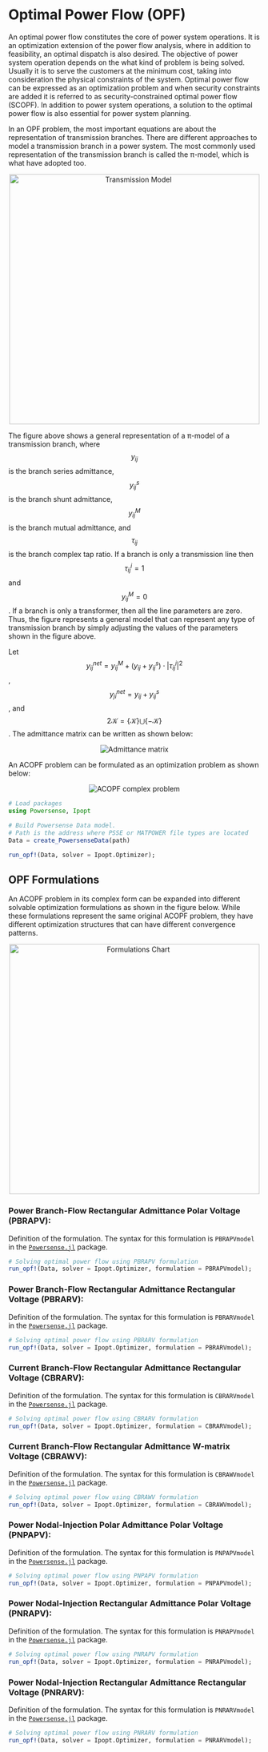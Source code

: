 <script id="MathJax-script" async src="https://powersense.github.io/mathjax/tex-chtml.js"></script>


# Optimal Power Flow (OPF)

An optimal power flow constitutes the core of power system operations. It is an optimization extension of the power flow analysis, where in addition to feasibility, an optimal dispatch is also desired. The objective of power system operation depends on the what kind of problem is being solved. Usually it is to serve the customers at the minimum cost, taking into consideration the physical constraints of the system. Optimal power flow can be expressed as an optimization problem and when security constraints are added it is referred to as security-constrained optimal power flow (SCOPF). In addition to power system operations, a solution to the optimal power flow is also essential for power system planning. 

In an OPF problem, the most important equations are about the representation of transmission branches. There are different approaches to model a transmission branch in a power system. The most commonly used representation of the transmission branch is called the π-model, which is what have adopted too.

<p align="center">
<img src="https://powersense.github.io//assets//opf//TransmissionModel.png" width="500" alt="Transmission Model">
</p>

The figure above shows a general representation of a π-model of a transmission branch, where $$y_{ij}$$ is the branch series admittance, $$y^s_{ij}$$ is the branch shunt admittance, $$y^M_{ij}$$ is the branch mutual admittance, and $$τ_{ij}$$ is the branch complex tap ratio. If a branch is only a transmission line then $$τ^i_{ij}=1$$ and $$y^M_{ij}=0$$. If a branch is only a transformer, then all the line parameters are zero. Thus, the figure represents a general model that can represent any type of transmission branch by simply adjusting the values of the parameters shown in the figure above.

Let $$y_{ij}^{net} = y^M_{ij}+(y_{ij}+y^s_{ij}) \cdot \left\lvert \tau^i_{ij}\right\lvert^2$$, $$y_{ji}^{net} = y_{ij}+y^s_{ij}$$, and $$2\mathcal{K} = \{ \mathcal{K} \} \bigcup \{ -\mathcal{K} \}$$. The admittance matrix can be written as shown below:

<p align="center">
<img src="https://latex.codecogs.com/svg.image?\bg_red&space;\begin{subequations}\begin{align*}&Y_{ii}=\sum_{\substack{k=1&space;\\&space;k&space;\neq&space;i}}^{\mathcal{K}_i^f}&space;y^{net}_{ik}&plus;\sum_{\substack{k=1&space;\\&space;k&space;\neq&space;i}}^{\mathcal{K}_i^t}y^{net}_{ki},&space;\\&Y_{ij}=-y_{ij}&space;\cdot&space;\tau^{i*}_{ij}&space;\\&Y_{ji}=-y_{ij}&space;\cdot&space;\tau^i_{ij}\end{align*}\end{subequations}" title="Admittance matrix" />
</p>

An ACOPF problem can be formulated as an optimization problem as shown below:

<p align="center">
<img src="https://latex.codecogs.com/svg.image?\bg_red&space;\begin{subequations}\begin{align*}&&space;min&&space;&&space;\sum_{\substack{g&space;\in&space;\mathcal{G}}}&space;c_{2g}&space;\cdot&space;(\Re[s_g])^2&space;&plus;&space;c_{1g}&space;\cdot&space;\Re[s_g]&space;&plus;&space;c_{0g}&space;\\&&space;\text{s.t.}&&space;&&space;s_{ij}=v_i&space;\cdot&space;(y^{net}_{ij}&space;\cdot&space;v_i&plus;Y_{ij}&space;\cdot&space;v_j)^*,&space;&\forall&space;\{i,j\}&space;\in&space;2\mathcal{K}.\\&&space;&&space;&&space;\sum_{\substack{g&space;\in&space;\mathcal{G}_n}}s_g&space;-&space;\sum_{\substack{d&space;\in&space;\mathcal{D}_n}}s_d=\sum_{\substack{k&space;\in&space;\mathcal{K}_n^f}}s_{nk}&plus;\sum_{\substack{k&space;\in&space;\mathcal{K}_n^t}}s_{kn}&space;&plus;Y^L_{n}\cdot&space;|v_n|^2,&space;&\forall&space;n&space;\in&space;\mathcal{N}.\\&&space;&&space;&&space;V_n^{Min}&space;\leq&space;|v_n|&space;\leq&space;V_n^{Max},&space;&\forall&space;n&space;\in&space;\mathcal{N}.&space;\\&&space;&&space;&&space;|s_{ij}|&space;\leq&space;I^{Max}_{ij}&space;\cdot&space;|v_n|,&space;&\forall&space;\{i,j\}&space;\in&space;2\mathcal{K}.&space;\\&&space;&&space;&&space;s_g^{Min}&space;\leq&space;s_g&space;\leq&space;s_g^{Max},&space;&\forall&space;g&space;\in&space;\mathcal{G}.\end{align*}\end{subequations}" title="ACOPF complex problem" />
</p>

```julia
# Load packages
using Powersense, Ipopt

# Build Powersense Data model. 
# Path is the address where PSSE or MATPOWER file types are located
Data = create_PowersenseData(path)

run_opf!(Data, solver = Ipopt.Optimizer);
```

## OPF Formulations

An ACOPF problem in its complex form can be expanded into different solvable optimization formulations as shown in the figure below. While these formulations represent the same original ACOPF problem, they have different optimization structures that can have different convergence patterns. 

<p align="center">
<img src="https://powersense.github.io//assets//opf//FormulationsChart.png" width="500" alt="Formulations Chart">
</p>

### Power Branch-Flow Rectangular Admittance Polar Voltage (PBRAPV):

Definition of the formulation. The syntax for this formulation is `PBRAPVmodel` in the [`Powersense.jl`](https://github.com/PowerSense/Powersense.jl) package.
```julia
# Solving optimal power flow using PBRAPV formulation
run_opf!(Data, solver = Ipopt.Optimizer, formulation = PBRAPVmodel);
```

### Power Branch-Flow Rectangular Admittance Rectangular Voltage (PBRARV):

Definition of the formulation. The syntax for this formulation is `PBRARVmodel` in the [`Powersense.jl`](https://github.com/PowerSense/Powersense.jl) package.
```julia
# Solving optimal power flow using PBRARV formulation
run_opf!(Data, solver = Ipopt.Optimizer, formulation = PBRARVmodel);
```

### Current Branch-Flow Rectangular Admittance Rectangular Voltage (CBRARV):

Definition of the formulation. The syntax for this formulation is `CBRARVmodel` in the [`Powersense.jl`](https://github.com/PowerSense/Powersense.jl) package.
```julia
# Solving optimal power flow using CBRARV formulation
run_opf!(Data, solver = Ipopt.Optimizer, formulation = CBRARVmodel);
```

### Current Branch-Flow Rectangular Admittance W-matrix Voltage (CBRAWV):

Definition of the formulation. The syntax for this formulation is `CBRAWVmodel` in the [`Powersense.jl`](https://github.com/PowerSense/Powersense.jl) package.
```julia
# Solving optimal power flow using CBRAWV formulation
run_opf!(Data, solver = Ipopt.Optimizer, formulation = CBRAWVmodel);
```

### Power Nodal-Injection Polar Admittance Polar Voltage (PNPAPV):

Definition of the formulation. The syntax for this formulation is `PNPAPVmodel` in the [`Powersense.jl`](https://github.com/PowerSense/Powersense.jl) package.
```julia
# Solving optimal power flow using PNPAPV formulation
run_opf!(Data, solver = Ipopt.Optimizer, formulation = PNPAPVmodel);
```

### Power Nodal-Injection Rectangular Admittance Polar Voltage (PNRAPV):

Definition of the formulation. The syntax for this formulation is `PNRAPVmodel` in the [`Powersense.jl`](https://github.com/PowerSense/Powersense.jl) package.
```julia
# Solving optimal power flow using PNRAPV formulation
run_opf!(Data, solver = Ipopt.Optimizer, formulation = PNRAPVmodel);
```

### Power Nodal-Injection Rectangular Admittance Rectangular Voltage (PNRARV):

Definition of the formulation. The syntax for this formulation is `PNRARVmodel` in the [`Powersense.jl`](https://github.com/PowerSense/Powersense.jl) package.
```julia
# Solving optimal power flow using PNRARV formulation
run_opf!(Data, solver = Ipopt.Optimizer, formulation = PNRARVmodel);
```
